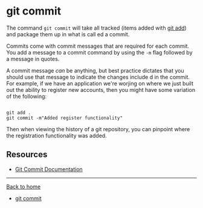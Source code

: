 # git commit

The command `git commit` will take all tracked (items added with [git add](,Addmd)) and package them up in what is call ed a commit.

Commits come with commit messages that are required for each commit. You add a message to a commit command by using the `-m` flag followed by a message in quotes.

A commit message _can_ be anything, but best practice dictates that you should use that message to indicate the changes include d in the commit.
For example, if we have an application we're worjing on where we just built out the ability to register new accounts, then you might have some variation of the following: 

```

git add .
git commit -m"Added register functionality"
```

Then when viewing the history of a git repository, you can pinpoint where the registration functionality was added. 
## Resources 

- [Git Commit Documentation](https://git-scm.com/docs/git-commit)

---

[Back to home](../README.md)
- [git commit](./Commands/Commit.md)